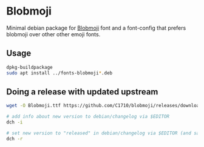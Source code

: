 # Blobmoji

Minimal debian package for [Blobmoji](https://github.com/C1710/blobmoji) font and a font-config that prefers blobmoji over other other emoji fonts.

## Usage

```bash
dpkg-buildpackage
sudo apt install ../fonts-blobmoji*.deb
```

## Doing a release with updated upstream

```bash
wget -O Blobmoji.ttf https://github.com/C1710/blobmoji/releases/download/v14.0.1/Blobmoji.ttf

# add info about new version to debian/changelog via $EDITOR
dch -i

# set new version to "released" in debian/changelog via $EDITOR (and save!)
dch -r
```

